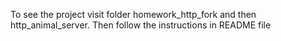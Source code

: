 To see the project visit folder homework_http_fork and then http_animal_server.
Then follow the instructions in README file
